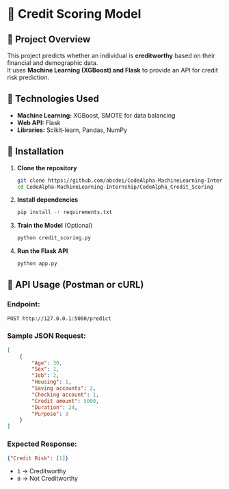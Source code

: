 # 🏦 Credit Scoring Model

## 📌 Project Overview
This project predicts whether an individual is **creditworthy** based on their financial and demographic data.  
It uses **Machine Learning (XGBoost) and Flask** to provide an API for credit risk prediction.

## 🔹 Technologies Used
- **Machine Learning:** XGBoost, SMOTE for data balancing
- **Web API:** Flask
- **Libraries:** Scikit-learn, Pandas, NumPy

## 🔹 Installation
1. **Clone the repository**  
   ```sh
   git clone https://github.com/abcdei/CodeAlpha-MachineLearning-Internship.git
   cd CodeAlpha-MachineLearning-Internship/CodeAlpha_Credit_Scoring
   ```

2. **Install dependencies**  
   ```sh
   pip install -r requirements.txt
   ```

3. **Train the Model** (Optional)  
   ```sh
   python credit_scoring.py
   ```

4. **Run the Flask API**  
   ```sh
   python app.py
   ```

## 🔹 API Usage (Postman or cURL)
### **Endpoint:**
   ```sh
   POST http://127.0.0.1:5000/predict
   ```

### **Sample JSON Request:**
```json
[
    {
        "Age": 30,
        "Sex": 1,
        "Job": 2,
        "Housing": 1,
        "Saving accounts": 2,
        "Checking account": 1,
        "Credit amount": 5000,
        "Duration": 24,
        "Purpose": 3
    }
]
```

### **Expected Response:**
```json
{"Credit Risk": [1]}
```
- `1` → Creditworthy  
- `0` → Not Creditworthy  
```

